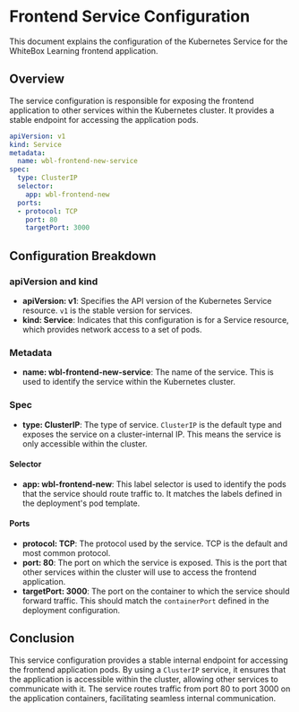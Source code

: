 # Frontend Service Configuration

This document explains the configuration of the Kubernetes Service for the WhiteBox Learning frontend application.

## Overview

The service configuration is responsible for exposing the frontend application to other services within the Kubernetes cluster. It provides a stable endpoint for accessing the application pods.


```yaml
apiVersion: v1
kind: Service
metadata:
  name: wbl-frontend-new-service
spec:
  type: ClusterIP
  selector:
    app: wbl-frontend-new
  ports:
  - protocol: TCP
    port: 80
    targetPort: 3000
```
## Configuration Breakdown

### apiVersion and kind
- **apiVersion: v1**: Specifies the API version of the Kubernetes Service resource. `v1` is the stable version for services.
- **kind: Service**: Indicates that this configuration is for a Service resource, which provides network access to a set of pods.

### Metadata
- **name: wbl-frontend-new-service**: The name of the service. This is used to identify the service within the Kubernetes cluster.

### Spec
- **type: ClusterIP**: The type of service. `ClusterIP` is the default type and exposes the service on a cluster-internal IP. This means the service is only accessible within the cluster.
  
#### Selector
- **app: wbl-frontend-new**: This label selector is used to identify the pods that the service should route traffic to. It matches the labels defined in the deployment's pod template.

#### Ports
- **protocol: TCP**: The protocol used by the service. TCP is the default and most common protocol.
- **port: 80**: The port on which the service is exposed. This is the port that other services within the cluster will use to access the frontend application.
- **targetPort: 3000**: The port on the container to which the service should forward traffic. This should match the `containerPort` defined in the deployment configuration.

## Conclusion

This service configuration provides a stable internal endpoint for accessing the frontend application pods. By using a `ClusterIP` service, it ensures that the application is accessible within the cluster, allowing other services to communicate with it. The service routes traffic from port 80 to port 3000 on the application containers, facilitating seamless internal communication.